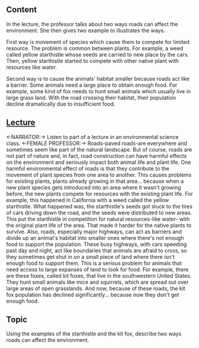 ## Content
In the lecture, the professor talks about two ways roads can affect the environment. She then gives two example to illustrates the ways.

First way is movement of species which cause them to compete for limited resource. The problem is common between plants. For example, a weed called yellow starthistle whose seeds are carried to new place by the cars. Then, yellow starthistle started to compete with other native plant with resources like water.

Second way is to cause the animals' habitat smaller because roads act like a barrier. Some animals need a large place to obtain enough food. For example, some kind of fox needs to hunt small animals which usually live in large grass land. With the road crossing their habitat, their population decline dramatically due to insufficient food.

## [Lecture]()
<-NARRATOR:-> Listen to part of a lecture in an environmental science class.
<-FEMALE PROFESSOR:-> Roads-paved roads-are everywhere and sometimes seem like part of the natural landscape.
But of course, roads are not part of nature and, in fact,
road construction can have harmful effects on the environment
and seriously impact both animal life and plant life.
One harmful environmental effect of roads
is that they contribute to the movement of plant species from one area to another.
This causes problems for existing plants, plants already growing in that area...
because when a new plant species gets introduced into an area where it wasn't growing before,
the new plants compete for resources with the existing plant life.
For example, this happened in California with a weed called the yellow starthistle.
What happened was, the starthistle's seeds got stuck to the tires of cars driving down the road,
and the seeds were distributed to new areas.
This put the starthistle in competition for natural resources-like water-
with the original plant life of the area.
That made it harder for the native plants to survive.
Also, roads,
especially major highways,
can act as barriers
and divide up an animal's habitat into smaller ones where there's not enough food to support the population.
These busy highways,
with cars speeding past day and night,
act like boundaries that animals are afraid to cross,
so they sometimes get shut in on a small piece of land
where there isn't enough food to support them.
This is a serious problem for animals that need access to large expanses of land to look for food.
For example, there are these foxes,
called kit foxes,
that live in the southwestern United States.
They hunt small animals like mice and squirrels,
which are spread out over large areas of open grasslands.
And now, because of these roads,
the kit fox population has declined significantly...
because now they don't get enough food.

## Topic
Using the examples of the starthistle and the kit fox, describe two ways roads can affect the environment.